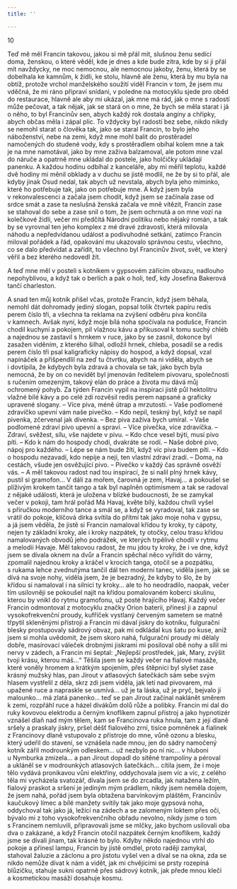 ```yaml
---
title: ''

---
```


10

Teď mě měl Francin takovou, jakou si mě přál mít, slušnou ženu sedící doma, ženskou, o které věděl, kde je dnes a kde bude zítra, kde by si ji přál mít navždycky, ne moc nemocnou, ale nemocnou jakoby, ženu, která by se dobelhala ke kamnům, k židli, ke stolu, hlavně ale ženu, která by mu byla na obtíž, protože vrchol manželského soužití viděl Francin v tom, že jsem mu vděčná, že mi ráno připraví snídani, v poledne na motocyklu sjede pro oběd do restaurace, hlavně ale aby mi ukázal, jak mne má rád, jak o mne s radostí může pečovat, a tak nějak, jak se stará on o mne, že bych se měla starat i já o něho, to byl Francinův sen, abych každý rok dostala angíny a chřipky, abych občas měla i zápal plic. To vždycky byl radostí bez sebe, nikdo nikdy se nemohl starat o člověka tak, jako se staral Francin, to bylo jeho náboženství, nebe na zemi, když mne mohl balit do prostěradel namočených do studené vody, kdy s prostěradlem obíhal kolem mne a tak je na mne namotával, jako by mne zaživa balzamoval, ale potom mne vzal do náruče a opatrně mne ukládal do postele, jako holčičky ukládají panenku. A každou hodinu odbíhal z kanceláře, aby mi měřil teplotu, každé dvě hodiny mi měnil obklady a v duchu se jistě modlil, ne že by si to přál, ale kdyby jinak Osud nedal, tak abych už nevstala, abych byla jeho miminko, které ho potřebuje tak, jako on potřebuje mne. A když jsem byla v rekonvalescenci a začala jsem chodit, když jsem se začínala zase od srdce smát a zase ta neslušná ženská začala ve mně vítězit, Francin zase se stahoval do sebe a zase snil o tom, že jsem ochrnutá a on mne vozí na kolečkové židli, večer mi předčítá Národní politiku nebo nějaký román, a tak by se vyrovnal ten jeho komplex z mé dravé zdravosti, která milovala náhodu a nepředvídanou událost a podivuhodné setkání, zatímco Francin miloval pořádek a řád, opakování mu ukazovalo správnou cestu, všechno, co se dalo předvídat a zařídit, to všechno byl Francinův život, svět, ve který věřil a bez kterého nedovedl žít.

A teď mne měl v posteli s kotníkem v gypsovém zářícím obvazu, nadlouho nepohyblivou, a když tak o berlích a pak o holi, teď, kdy Josefina Bakerová tančí charleston.

A snad ten můj kotník přišel včas, protože Francin, když jsem běhala, nemohl dát dohromady jediný slogan, popsal tolik čtvrtek papíru redis perem číslo tři, a všechna ta reklama na zvýšení odběru piva končila v kamnech. Avšak nyní, když moje bílá noha spočívala na podušce, Francin chodil kuchyní a pokojem, pil vlažnou kávu a přikusoval k tomu suchý chléb a najednou se zastavil s hrnkem v ruce, jako by se zasnil, dokonce byl zasažen viděním, z kterého šilhal, odložil hrnek, chleba, posadil se a redis perem číslo tři psal kaligraficky nápisy do hospod, a když dopsal, vzal napínáček a přišpendlil na zeď tu čtvrtku, abych na ni viděla, abych se i dovtípila, že kdybych byla zdravá a chovala se tak, jako bych byla nemocná, že by on co nevidět byl jmenován ředitelem pivovaru, společnosti s ručením omezeným, takový elán do práce a života mu dává můj ochromený pohyb. Za týden Francin vypil na inspiraci jistě půl hektolitru vlažné bílé kávy a po celé zdi rozvěsil redis perem napsané a graficky upravené slogany. – Více piva, méně útrap a mrzutostí. – Vaše podlomené zdravíčko upevní vám naše pivečko. – Kdo nepil, teskný byl, když se napil pivenka, zčervenal jak dívenka. – Bez piva zaživa bych umíral. – Vaše podlomené zdraví pivo upevní a spraví. – Více pivečka, více zdravíčka. – Zdraví, svěžest, sílu, vše najdete v pivu. – Kdo chce vesel býti, musí pivo píti. – Kdo k nám do hospody chodí, dvakráte se rodí. – Naše dobré pivo, nápoj pro každého. – Lépe se nám bude žíti, když víc piva budem píti. – Kdo o hospodu nezavadí, kdo nepije a nejí, ten vlastní zdraví zradí. – Doma, na cestách, všude jen osvěžující pivo. – Pivečko v každý čas správně osvěží vás. – A měl takovou radost nad tou inspirací, že si nalil plný hrnek kávy, pustil si gramofon… V dáli za mořem, čarovná je zem, Havaj… a pokoušel se plíživým krokem tančit tango a tak byl naplněn optimismem a tak se radoval z nějaké události, která je uložena v blízké budoucnosti, že se zamykal večer v pokoji, tam hrál pořád Má Havaj, květe bílý, každou chvíli vyšel s příručkou moderního tance a smál se, a když se vyradoval, tak zase se vrátil do pokoje, klíčová dírka svítila do přítmí tak jako moje noha v gypsu, a já jsem věděla, že jistě si Francin namaloval křídou ty kroky, ty cápoty, nejen ty základní kroky, ale i kroky nazpátek, ty otočky, celou trasu křídou namalovaných obvodů jeho podrážek, ve kterých trpělivě chodil v rytmu a melodii Havaje. Měl takovou radost, že mu jdou ty kroky, že i ve dne, když jsem se dívala oknem na dvůr a Francin spěchal něco vyřídit do várny, zpomalil najednou kroky a kráčel v krocích tanga, otočil se a pozpátku, s rukama lehce zvednutýma tančil dál ten moderní tanec, viděla jsem, jak se dívá na svoje nohy, viděla jsem, že je bezradný, že kdyby to šlo, že by křídou si namaloval i na silnici ty kroky… ale to ho neodradilo, naopak, večer tím usilovněji se pokoušel najít na křídou pomalovaném koberci skulinu, kterou by vnikl do rytmu gramofonu, už posté hrajícího Havaj. Každý večer Francin odmontoval z motocyklu značky Orion baterii, přinesl ji a zapnul vysokofrekvenční proudy, kufříček vystlaný červeným sametem se matně třpytil skleněnými přístroji a Francin mi dával jiskry do kotníku, fulgurační blesky prostupovaly sádrový obvaz, pak mi odkládal kus šatu po kuse, aniž jsem si mohla uvědomit, že jsem skoro nahá, fulgurační proudy mi dělaly dobře, masírovací váleček drobnými jiskrami mi posiloval obě nohy a sílil mi nervy v zádech, a Francin mi šeptal: „Nejlepší prostředek, jak, Mary, zvýšit tvoji krásu, kterou máš…“ Těšila jsem se každý večer na fialové masáže, které voněly hromem a krátkým spojením, přes štěpnici byl slyšet zase krásný mužský hlas, pan Jirout v atlasových šatečkách sám sebe svým hlasem vystřelil z děla, skrz zdi jsem viděla, jak letí nad pivovarem, má upažené ruce a napraskle se usmívá… už je ta láska, už je pryč, bejvalo jí malounko… má zlatá panenko… teď se pan Jirout začínal naklánět směrem k zemi, rozpřáhl ruce a házel divákům dolů růže a polibky. Francin mi dal do ruky kovovou elektrodu a černým knoflíkem zapnul přístroj a jako hypnotizér vznášel dlaň nad mým tělem, kam se Francinova ruka hnula, tam z její dlaně sršely a praskaly jiskry, pršel déšť fialového zrní, tisíce pomněnek a fialinek z Francinovy dlaně vstupovalo z přístroje do mne, vůně ozonu a blesku, který udeřil do stavení, se vznášela nade mnou, jen do sádry namočený kotník zářil modrounkým odleskem… už nezbylo po ní nic… v hluboni u Nymburka zmizela… a pan Jirout dopadl do sítěné trampolíny a péroval a ukláněl se v modrounkých atlasových šatečkách… cítila jsem, že i moje tělo vydává pronikavou vůni elektřiny, oddychovala jsem víc a víc, z celého těla mi vycházela svatozář, dívala jsem se do zrcadla, jak natažena ležím, fialový praskot a sršení je jediným mým prádlem, nikdy jsem neměla dojem, že jsem nahá, pořád jsem byla obtažena barvínkovým pláštěm, Francinův kaučukový límec a bílé manžety svítily tak jako moje gypsová noha, oddychoval tak jako já, ležící na zádech a se zalomeným loktem přes oči, bývalo mi z toho vysokofrekvenčního obřadu nevolno, nikdy jsme o tom s Francinem nemluvili, připravovali jsme se mlčky, jako bychom usilovali oba dva o zakázané, a když Francin otočil nazpátek černým knoflíkem, každý jsme se dívali jinam, tak krásné to bylo. Kdyby někdo najednou vtrhl do pokoje a přinesl lampu, Francin by jistě omdlel, proto raději zamykal, stahoval žaluzie a záclonu a pro jistotu vyšel ven a díval se na okna, zda se nikdo nemůže dívat k nám a vidět, jak mi chvějícími se prsty rozepíná blůzičku, stahuje sukni opatrně přes sádrový kotník, jak přede mnou klečí a kosmetickou masáží dosahuje kosmu.
